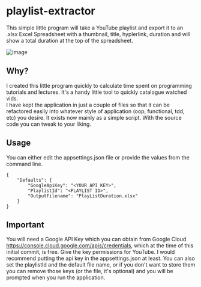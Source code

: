 # playlist-extractor

This simple little program will take a YouTube playlist and export it to an .xlsx Excel Spreadsheet with a thumbnail, title, hyplerlink, duration and will show a total duration at the top of the spreadsheet.

![image](https://github.com/topoulos/playlist-extractor/assets/1166117/f6b4d8dc-06b8-4d42-8ffc-eeda3f5cbbd4)

## Why?
I created this little program quickly to calculate time spent on programming tutorials and lectures.  It's a handy little tool to quickly catalogue watched vids.  
I have kept the application in just a couple of files so that it can be refactored easily into whatever style of application (oop, functional, tdd, etc) you desire.  It exists now mainly as a simple script.
With the source code you can tweak to your liking.

## Usage
You can either edit the appsettings.json file or provide the values from the command line.
```
{
    "Defaults": {
        "GoogleApiKey": "<YOUR API KEY>",
        "PlaylistId": "<PLAYLIST ID>",
        "OutputFilename": "PlayListDuration.xlsx"
    }
}
```
## Important
You will need a Google API Key which you can obtain from Google Cloud https://console.cloud.google.com/apis/credentials, which at the time of this initial commit, is free.  Give the key permissions for YouTube.
I would recommend putting the api key in the appsettings.json at least.  You can also set the playlistId and the default file name, or if you don't want to store them you can remove those keys (or the file, it's optional) and you will be prompted when you run the application.

